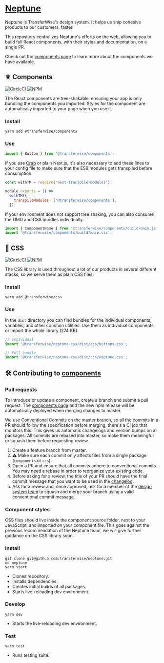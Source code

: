 # [Neptune](https://transferwise.github.io/neptune)

Neptune is TransferWise's design system. It helps us ship cohesive products to our customers, faster.

This repository centralizes Neptune's efforts on the web, allowing you to build full React components, with their styles and documentation, on a single PR.

Check out the [components page](https://transferwise.github.io/neptune) to learn more about the components we have available.

## ⚛️ Components

[![CircleCI](https://circle.tw.ee/gh/transferwise/neptune.svg?style=svg&circle-token=383e8aec9763c6050c614094056a831a565c9f50)](https://circle.tw.ee/gh/transferwise/neptune) [![NPM](https://badge.fury.io/js/%40transferwise%2Fcomponents.svg)](https://www.npmjs.com/package/@transferwise/components)

The React components are tree-shakable, ensuring your app is only bundling the components you imported. Styles for the component are automatically imported to your page when you use it.

### Install

```
yarn add @transferwise/components
```

### Use

```js
import { Button } from '@transferwise/components';
```

If you use [Crab](https://github.com/transferwise/crab) or plain Next.js, it's also necessary to add these lines to your config file to make sure that the ES6 modules gets transpiled before consumption.

```js
const withTM = require('next-transpile-modules');

module.exports = () =>
  withTM({
    transpileModules: ['@transferwise/components'],
  });
```

If your environment does not support tree shaking, you can also consume the UMD and CSS bundles individually.

```js
import { ComponentName } from '@transferwise/components/build/main.js';
import '@transferwise/components/build/main.css';
```

## 🎨 CSS

[![CircleCI](https://circle.tw.ee/gh/transferwise/neptune.svg?style=svg&circle-token=383e8aec9763c6050c614094056a831a565c9f50)](https://circle.tw.ee/gh/transferwise/neptune) [![NPM](https://badge.fury.io/js/%40transferwise%2Fneptune-css.svg)](https://www.npmjs.com/package/@transferwise/neptune-css)

The CSS library is used throughout a lot of our products in several different stacks, so we serve them as plain CSS files.

### Install

```
yarn add @transferwise/css
```

### Use

In the `dist` directory you can find bundles for the individual components, variables, and other common utilities. Use them as individual components or import the whole library (274 KB).

```js
// Individual
import '@transferwise/neptune-css/dist/css/buttons.css';

// Full bundle
import '@transferwise/neptune-css/dist/css/neptune.css';
```

## 🛠 Contributing to [components](https://github.com/transferwise/neptune/tree/master/packages/components)

### Pull requests

To introduce or update a component, create a branch and submit a pull request. The [components page](https://transferwise.github.io/neptune) and the new npm release will be automatically deployed when merging changes to master.

We use [Conventional Commits](https://www.conventionalcommits.org) on the master branch, so all the commits in a PR should follow the specification before merging, there's a CI job that monitors this. This gives us automatic changelogs and version bumps on all packages. All commits are rebased into master, so make them meaningful or squash them before requesting review.

1. Create a feature branch from master.
2. ️⚠️ Make sure each commit only affects files from a single package (`components` or `css`).
3. Open a PR and ensure that all commits adhere to conventional commits. You may need a rebase in order to reorganize your existing code.
4. Before asking for a review, the title of your PR should have the final commit message that you want to be used in the [changelog](https://github.com/transferwise/neptune/blob/master/packages/components/CHANGELOG.md).
5. Ask for a review and, once approved, ask for a member of the [design system team](https://github.com/orgs/transferwise/teams/design-system) to squash and merge your branch using a valid conventional commit message.

### Component styles

CSS files should live inside the component source folder, next to your JavaScript, and imported on your component file. This goes against the previous recommendation of the Neptune team, we will give further guidance on the CSS library soon.

### Install

```
git clone git@github.com:transferwise/neptune.git
cd neptune
yarn start
```

- Clones repository.
- Installs dependencies.
- Creates initial builds of all packages.
- Starts live-reloading dev environment.

### Develop

```
yarn dev
```

- Starts the live-reloading dev environment.

### Test

```
yarn test
```

- Runs testing suite.
